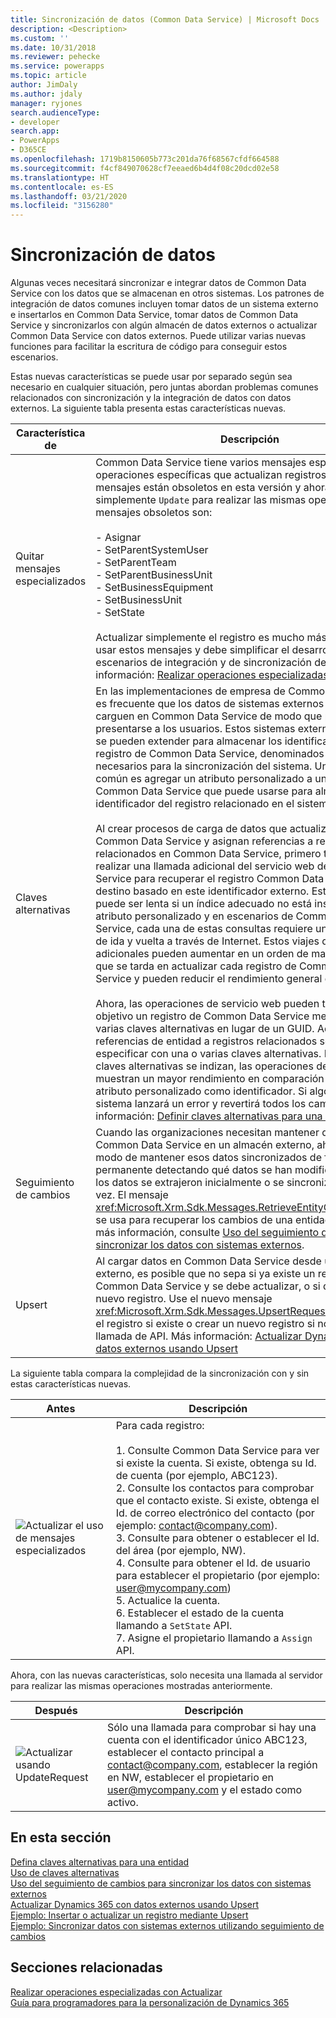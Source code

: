```yaml
---
title: Sincronización de datos (Common Data Service) | Microsoft Docs
description: <Description>
ms.custom: ''
ms.date: 10/31/2018
ms.reviewer: pehecke
ms.service: powerapps
ms.topic: article
author: JimDaly
ms.author: jdaly
manager: ryjones
search.audienceType:
- developer
search.app:
- PowerApps
- D365CE
ms.openlocfilehash: 1719b8150605b773c201da76f68567cfdf664588
ms.sourcegitcommit: f4cf849070628cf7eeaed6b4d4f08c20dcd02e58
ms.translationtype: HT
ms.contentlocale: es-ES
ms.lasthandoff: 03/21/2020
ms.locfileid: "3156280"
---
```

# <a name="data-synchronization"></a>Sincronización de datos

Algunas veces necesitará sincronizar e integrar datos de Common Data Service con los datos que se almacenan en otros sistemas. Los patrones de integración de datos comunes incluyen tomar datos de un sistema externo e insertarlos en Common Data Service, tomar datos de Common Data Service y sincronizarlos con algún almacén de datos externos o actualizar Common Data Service con datos externos. Puede utilizar varias nuevas funciones para facilitar la escritura de código para conseguir estos escenarios.  

 Estas nuevas características se puede usar por separado según sea necesario en cualquier situación, pero juntas abordan problemas comunes relacionados con sincronización y la integración de datos con datos externos. La siguiente tabla presenta estas características nuevas.  


|            Característica de             |                                                                                                                                                                                                                                                                                                                                                                                                                                                                                                                                                                                                                                                                                                                                                                                                                                                                                                                                                                                                                                                                                                                                                          Descripción                                                                                                                                                                                                                                                                                                                                                                                                                                                                                                                                                                                                                                                                                                                                                                                                                                                                                                                                                                                                                                                                                                                                                          |
|-------------------------------|-------------------------------------------------------------------------------------------------------------------------------------------------------------------------------------------------------------------------------------------------------------------------------------------------------------------------------------------------------------------------------------------------------------------------------------------------------------------------------------------------------------------------------------------------------------------------------------------------------------------------------------------------------------------------------------------------------------------------------------------------------------------------------------------------------------------------------------------------------------------------------------------------------------------------------------------------------------------------------------------------------------------------------------------------------------------------------------------------------------------------------------------------------------------------------------------------------------------------------------------------------------------------------------------------------------------------------------------------------------------------------------------------------------------------------------------------------------------------------------------------------------------------------------------------------------------------------------------------------------------------------------------------------------------------------------------------------------------------------------------------------------------------------------------------------------------------------------------------------------------------------------------------------------------------------------------------------------------------------------------------------------------------------------------------------------------------------------------------------------------------------------------------------------------------------------------------------------------------------------------------------------------------------------------------------------------------------|
| Quitar mensajes especializados |                                                                                                                                                                                                                                                                                                                                                                                                                                                                                                                                                                                                                                                                                                                                       Common Data Service tiene varios mensajes especializados para operaciones específicas que actualizan registros. Estos mensajes están obsoletos en esta versión y ahora debe utilizar simplemente `Update` para realizar las mismas operaciones. Los mensajes obsoletos son:<br /><br /> -   Asignar<br />-   SetParentSystemUser<br />-   SetParentTeam<br />-   SetParentBusinessUnit<br />-   SetBusinessEquipment<br />-   SetBusinessUnit<br />-   SetState<br /><br /> Actualizar simplemente el registro es mucho más sencillo que usar estos mensajes y debe simplificar el desarrollo para escenarios de integración y de sincronización de datos. Más información: [Realizar operaciones especializadas con Actualizar](/dynamics365/customer-engagement/developer/org-service/perform-specialized-operations-using-update)                                                                                                                                                                                                                                                                                                                                                                                                                                                                                                                                                                                                                                                                                                                                        |
|        Claves alternativas         | En las implementaciones de empresa de Common Data Service es frecuente que los datos de sistemas externos de empresa se carguen en Common Data Service de modo que puedan presentarse a los usuarios. Estos sistemas externos a menudo no se pueden extender para almacenar los identificadores de registro de Common Data Service, denominados GUID, necesarios para la sincronización del sistema. Una solución común es agregar un atributo personalizado a una entidad en Common Data Service que puede usarse para almacenar el identificador del registro relacionado en el sistema externo.<br /><br /> Al crear procesos de carga de datos que actualizan registros en Common Data Service y asignan referencias a registros relacionados en Common Data Service, primero tiene que realizar una llamada adicional del servicio web de Common Data Service para recuperar el registro Common Data Service de destino basado en este identificador externo. Esta consulta puede ser lenta si un índice adecuado no está instalado para el atributo personalizado y en escenarios de Common Data Service, cada una de estas consultas requiere un costoso viaje de ida y vuelta a través de Internet. Estos viajes de ida y vuelta adicionales pueden aumentar en un orden de magnitud el tiempo que se tarda en actualizar cada registro de Common Data Service y pueden reducir el rendimiento general drásticamente.<br /><br /> Ahora, las operaciones de servicio web pueden tener como objetivo un registro de Common Data Service mediante una o varias claves alternativas en lugar de un GUID. Además, las referencias de entidad a registros relacionados se pueden especificar con una o varias claves alternativas. Puesto que las claves alternativas se indizan, las operaciones de consulta muestran un mayor rendimiento en comparación con agregar un atributo personalizado como identificador. Si algo va mal, el sistema lanzará un error y revertirá todos los cambios. Más información: [Definir claves alternativas para una entidad](define-alternate-keys-entity.md) |
|        Seguimiento de cambios        |                                                                                                                                                                                                                                                                                                                                                                                                                                                                                                                                                                                                                                                                                                                                                                                                                                                                         Cuando las organizaciones necesitan mantener datos de Common Data Service en un almacén externo, ahora hay un modo de mantener esos datos sincronizados de forma permanente detectando qué datos se han modificado desde que los datos se extrajeron inicialmente o se sincronizaron por última vez. El mensaje <xref:Microsoft.Xrm.Sdk.Messages.RetrieveEntityChangesRequest> se usa para recuperar los cambios de una entidad. Para obtener más información, consulte [Uso del seguimiento de cambios para sincronizar los datos con sistemas externos](use-change-tracking-synchronize-data-external-systems.md).                                                                                                                                                                                                                                                                                                                                                                                                                                                                                                                                                                                                                                                                                                                                                                                                                                                                          |
|            Upsert             |                                                                                                                                                                                                                                                                                                                                                                                                                                                                                                                                                                                                                                                                                                                                                                                                                                                 Al cargar datos en Common Data Service desde un sistema externo, es posible que no sepa si ya existe un registro en Common Data Service y se debe actualizar, o si debe crear un nuevo registro. Use el nuevo mensaje <xref:Microsoft.Xrm.Sdk.Messages.UpsertRequest> para actualizar el registro si existe o crear un nuevo registro si no existe, en una llamada de API. Más información: [Actualizar Dynamics 365 con datos externos usando Upsert](use-upsert-insert-update-record.md)                                                                                                                                                                                                                                                                                                                                                                                                                                                                                                                                                                                                                                                                                                                                                                                                                                                  |

 La siguiente tabla compara la complejidad de la sincronización con y sin estas características nuevas.  


|                                                       Antes                                                        |                                                                                                                                                                                                                                                                                                                     Descripción                                                                                                                                                                                                                                                                                                                      |
|---------------------------------------------------------------------------------------------------------------------|------------------------------------------------------------------------------------------------------------------------------------------------------------------------------------------------------------------------------------------------------------------------------------------------------------------------------------------------------------------------------------------------------------------------------------------------------------------------------------------------------------------------------------------------------------------------------------------------------------------------------------------------------|
| ![Actualizar el uso de mensajes especializados](media/before-carina-dynamics-crm-2015.png "Actualizar el uso de mensajes especializados") | Para cada registro:<br /><br /> 1.  Consulte Common Data Service para ver si existe la cuenta. Si existe, obtenga su Id. de cuenta (por ejemplo, ABC123).<br />2.  Consulte los contactos para comprobar que el contacto existe. Si existe, obtenga el Id. de correo electrónico del contacto (por ejemplo: contact@company.com).<br />3.  Consulte para obtener o establecer el Id. del área (por ejemplo, NW).<br />4.  Consulte para obtener el Id. de usuario para establecer el propietario (por ejemplo: user@mycompany.com)<br />5.  Actualice la cuenta.<br />6.  Establecer el estado de la cuenta llamando a `SetState` API.<br />7.  Asigne el propietario llamando a `Assign` API. |

 Ahora, con las nuevas características, solo necesita una llamada al servidor para realizar las mismas operaciones mostradas anteriormente.  


|                                                Después                                                 |                                                                                                   Descripción                                                                                                   |
|------------------------------------------------------------------------------------------------------|-----------------------------------------------------------------------------------------------------------------------------------------------------------------------------------------------------------------|
| ![Actualizar usando UpdateRequest](media/after-carina-dynamics-crm-2015.png "Actualizar usando UpdateRequest") | Sólo una llamada para comprobar si hay una cuenta con el identificador único ABC123, establecer el contacto principal a contact@company.com, establecer la región en NW, establecer el propietario en user@mycompany.com y el estado como activo. |

## <a name="in-this-section"></a>En esta sección  
 [Defina claves alternativas para una entidad](define-alternate-keys-entity.md)<br />
 [Uso de claves alternativas](use-alternate-key-create-record.md)<br />
 [Uso del seguimiento de cambios para sincronizar los datos con sistemas externos](use-change-tracking-synchronize-data-external-systems.md)<br />
 [Actualizar Dynamics 365 con datos externos usando Upsert](use-upsert-insert-update-record.md)<br />
 [Ejemplo: Insertar o actualizar un registro mediante Upsert](/dynamics365/customer-engagement/developer/sample-insert-update-record-upsert)<br />
 [Ejemplo: Sincronizar datos con sistemas externos utilizando seguimiento de cambios](/dynamics365/customer-engagement/developer/sample-synchronize-data-external-systems-using-change-tracking)<br /> 

## <a name="related-sections"></a>Secciones relacionadas  
 [Realizar operaciones especializadas con Actualizar](/dynamics365/customer-engagement/developer/org-service/perform-specialized-operations-using-update)<br /> 
 [Guía para programadores para la personalización de Dynamics 365](/dynamics365/customer-engagement/developer/customize-dev/customize-applications)<br /> 